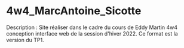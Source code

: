 # 4w4_MarcAntoine_Sicotte
Description : Site réaliser dans le cadre du cours de Eddy Martin 4w4 conception interface web de la session d'hiver 2022. Ce format est la version du TP1. 
